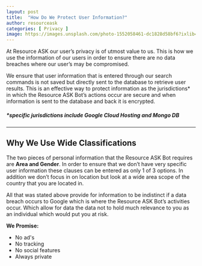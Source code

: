 ```yaml
---
layout: post
title:  "How Do We Protect User Information?"
author: resourceask
categories: [ Privacy ]
image: https://images.unsplash.com/photo-1552058461-dc1828d58bf6?ixlib=rb-1.2.1&ixid=MnwxMjA3fDB8MHxwaG90by1wYWdlfHx8fGVufDB8fHx8&auto=format&fit=crop&w=1167&q=80
---
```

At Resource ASK our user’s privacy is of utmost value to us. This is how we use the information of our users in order to ensure there are no data breaches where our user’s may be compromised.


We ensure that user information that is entered through our search commands is not saved but directly sent to the database to retrieve user results. This is an effective way to protect information as the jurisdictions* in which the Resource ASK Bot’s actions occur are secure and when information is sent to the database and back it is encrypted.
##### *specific jurisdictions include Google Cloud Hosting and Mongo DB

---

## Why We Use Wide Classifications
The two pieces of personal information that the Resource ASK Bot requires are **Area and Gender**. In order to ensure that we don’t have very specific user information these clauses can be entered as only 1 of 3 options. In addition we don’t focus in on location but look at a wide area scope of the country that you are located in.

 All that was stated above provide for information to be indistinct if a data breach occurs to Google which is where the Resource ASK Bot’s activities occur. Which allow for data the data not to hold much relevance to you as an individual which would put you at risk.  
 
 **We Promise:**
 - No ad's
 - No tracking
 - No social features
 - Always private
